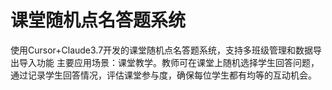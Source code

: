 # 课堂随机点名答题系统
使用Cursor+Claude3.7开发的课堂随机点名答题系统，支持多班级管理和数据导出导入功能
主要应用场景：课堂教学。教师可在课堂上随机选择学生回答问题，通过记录学生回答情况，评估课堂参与度，确保每位学生都有均等的互动机会。
